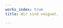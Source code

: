 ```yaml
---
works_index: true
title: Wir sind voiguat.

---
```

<Hero :text="$page.frontmatter.hero_text" />
<WorksList />
